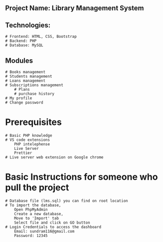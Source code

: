 ## Project Name: Library Management System

## Technologies:

    # Frontend: HTML, CSS, Bootstrap
    # Backend: PHP
    # Database: MySQL

## Modules

    # Books management
    # Students management
    # Loans management
    # Subscriptions management
        # Plans
        # purchase history
    # My profile
    # Change password

# Prerequisites

    # Basic PHP knowledge
    # VS code extensions
        PHP intelephense
        Live Server
        Prettier
    # Live server web extension on Google chrome

# Basic Instructions for someone who pull the project

    # Database file (lms.sql) you can find on root location
    # To import the database,
        Open PhpMyAdmin
        Create a new database,
        Move to 'Import' tab
        Select file and click on GO button
    # Login Credentials to access the dashboard
        Email: sundram116@gmail.com
        Password: 12345
